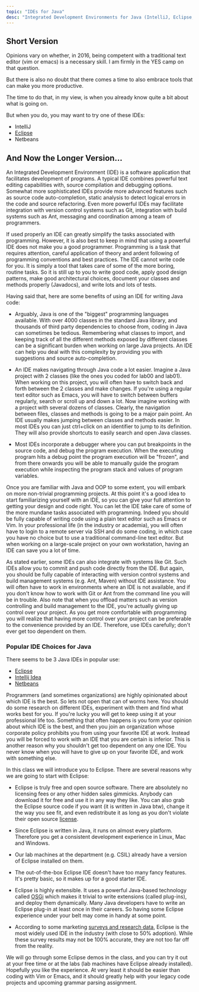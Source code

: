 ```yaml
---
topic: "IDEs for Java"
desc: "Integrated Development Environments for Java (IntelliJ, Eclipse, Netbeans, etc.)"
---
```


## Short Version

Opinions vary on whether, in 2016, being competent with a traditional text editor (vim or emacs) is a necessary skill.
I am firmly in the YES camp on that question.

But there is also no doubt that there comes a time to also embrace tools that can make you more productive.

The time to do that, in my view, is when you already know quite a bit about what is going on.

But when you do, you may want to try one of these IDEs:

* IntelliJ
* [Eclipse](/topics/eclipse/)
* Netbeans

## And Now the Longer Version...

An Integrated Development Environment (IDE) is a software application that facilitates development of
programs. A typical IDE combines powerful text editing capabilities with, source compilation and
debugging options. Somewhat more sophisticated IDEs provide more advanced features such as source
code auto-completion, static analysis to detect logical errors in the code and source refactoring.
Even more powerful IDEs may facilitate integration with version control systems such as Git, integration
with build systems such as Ant, messaging and coordination among a team of programmers. 

If used properly an IDE can greatly simplify the tasks associated with programming. However, it is
also best to keep in mind that using a powerful IDE does not make you a good programmer. Programming
is a task that requires attention, careful application of theory and ardent following of programming
conventions and best practices. The IDE cannot write code for you. It is simply a tool that takes
care of some of the more boring, routine tasks. So it is still up to you to write good code, apply good
design patterns, make good architectural choices, document your classes and methods properly (Javadocs),
and write lots and lots of tests.

Having said that, here are some benefits of using an IDE for writing Java code:

* Arguably, Java is one of the "biggest" programming languages available. With over 4000 classes in
the standard Java library, and thousands of third party dependencies to choose from, coding in Java
can sometimes be tedious. Remembering what classes to import, and keeping track of all the 
different methods exposed
by different classes can be a significant burden when working on large Java projects. An IDE can
help you deal with this complexity by providing you with suggestions and source auto-completion.

* An IDE makes navigating through Java code a lot easier. Imagine a Java project with 2 classes
(like the ones you coded for lab00 and lab01). When working on this project, you will often have to switch
back and forth between the 2 classes and make changes. If you're using a regular text editor such
as Emacs, you will have to switch between buffers regularly, search or scroll up and down a lot.
Now imagine working with a project with several dozens of classes. Clearly, the navigation between
files, classes and methods is going to be a major pain point. An IDE usually makes jumping between
classes and methods easier. In most IDEs you can just ctrl+click on an identifier to jump to its
definition. They will also provide shortcuts to easily search and open Java classes.

* Most IDEs incorporate a debugger where you can put breakpoints in the source code, and debug
the program execution. When the executing program hits a debug point the program execution will
be "frozen", and from there onwards you will be able to manually guide the program execution
while inspecting the program stack and values of program variables.

Once you are familiar with Java and OOP to some extent, you will embark on more non-trivial
programming projects. At this point it's a good idea to start familiarizing yourself with an IDE, so
you can give your full attention to getting your design and code right. You can let the
IDE take care of some of the more mundane tasks associated with programming. Indeed you should
be fully capable of writing code using a plain text editor such as Emacs or Vim. In your
professional life (in the industry or academia), you will often have to login to a remote
server via SSH and do some coding, in which case you have no choice but to use a traditional
command-line text editor. But when working on a large-scale project on your own workstation,
having an IDE can save you a lot of time.

As stated earlier, some IDEs can also integrate with systems like Git. Such IDEs allow you
to commit and push code directly from the IDE. But again, you should be fully capable of
interacting with version control systems and build management systems (e.g. Ant, Maven)
without IDE assistance. You will often have to work in environments where an IDE is 
not available, and if you don't know how to work with Git or Ant from the command line
you will be in trouble. Also note that when you offload matters such as version controlling
and build management to the IDE, you're actually giving up control over your project.
As you get more comfortable with programming you will realize that having more control
over your project can be preferable to the convenience provided by an IDE. Therefore,
use IDEs carefully; don't ever get too dependent on them.

### Popular IDE Choices for Java

There seems to be 3 Java IDEs in popular use:

* [Eclipse](http://www.eclipse.org/home/index.php)
* [Intellij Idea](https://www.jetbrains.com/idea/)
* [Netbeans](https://netbeans.org/)

Programmers (and sometimes organizations) are highly opinionated about which IDE is the 
best. So lets not open that can of worms here. You should do some research on different
IDEs, experiment with them and find what works best for you. If you're lucky you will 
get to keep using it at your professional life too. Something that often happens is
you form your opinion about which IDE is the best, and then you join an organization
whose corporate policy prohibits you from using your favorite IDE at work. Instead
you will be forced to work with an IDE that you are certain is inferior. This is 
another reason why you shouldn't get too dependent on any one IDE. You never know when
you will have to give up on your favorite IDE, and work with something else.

In this class we will introduce you to Eclipse. There are several reasons why we
are going to start with Eclipse:

* Eclipse is truly free and open source software. There are absolutely no licensing
fees or any other hidden sales gimmicks. Anybody can download it for free and use
it in any way they like. You can also grab the Eclipse source code if you want (it
is written in Java btw), change it the way you see fit, and even redistribute it
as long as you don't violate their open source [license](https://www.eclipse.org/legal/epl-v10.html).

* Since Eclipse is written in Java, it runs on almost every platform. Therefore you
get a consistent development experience in Linux, Mac and Windows.

* Our lab machines at the department (e.g. CSIL) already have a version of Eclipse
installed on them.

* The out-of-the-box Eclipse IDE doesn't have too many fancy features. It's pretty
basic, so it makes up for a good starter IDE.

* Eclipse is highly extensible. It uses a powerful Java-based technology
called [OSGi](https://www.osgi.org/) which makes it trivial to write extensions (called plug-ins),
and deploy them dynamically. Many Java developers have to write an Eclipse plug-in at
least once in their careers. So having some Eclipse experience under your belt may
come in handy at some point.

* According to some marketing [surveys and research data](http://www.baeldung.com/java-ides-2016), Eclipse is the
most widely used IDE in the industry (with close to 50% adoption). While these survey
results may not be 100% accurate, they are not too far off from the reality.

We will go through some Eclipse demos in the class, and you can try it out at your
free time or at the labs (lab machines have Eclipse already installed). Hopefully
you like the experience. At very least it should be easier than coding with 
Vim or Emacs, and it should greatly help with your legacy code projects and upcoming
grammar parsing assignment.